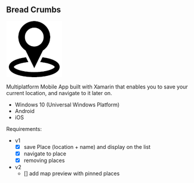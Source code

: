 ## Bread Crumbs

<img src="BreadCrumbs.png" alt="BreadCrumbs" width="150" />

Multiplatform Mobile App built with Xamarin that enables you to save your current location, and navigate to it later on.

* Windows 10 (Universal Windows Platform)
* Android
* iOS
	
Requirements:
* v1
	* [x] save Place (location + name) and display on the list
	* [x] navigate to place
	* [x] removing places
* v2
	* [] add map preview with pinned places
